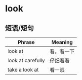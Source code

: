 # look

## 短语/短句

| Phrase            | Meaning    |
| ----------------- | ---------- |
| look at           | 看，看一下 |
| look at carefully | 仔细看看   |
| take a look at    | 看一眼     |
